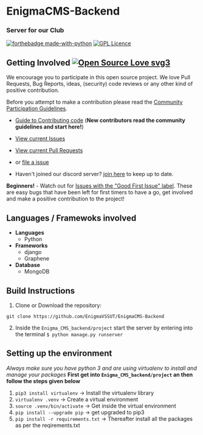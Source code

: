 # EnigmaCMS-Backend

### Server for our Club
 
[![forthebadge made-with-python](http://ForTheBadge.com/images/badges/made-with-python.svg)](https://www.python.org/)
[![GPL Licence](https://badges.frapsoft.com/os/gpl/gpl-125x28.png?v=103)](https://opensource.org/licenses/GPL-3.0/)

## Getting Involved [![Open Source Love svg3](https://badges.frapsoft.com/os/v3/open-source.svg?v=103)](#)


We encourage you to participate in this open source project. We love Pull Requests, Bug Reports, ideas, (security) code reviews or any other kind of positive contribution. 

Before you attempt to make a contribution please read the [Community Participation Guidelines](https://github.com/partha2000/EnigmaCMS-Backend/blob/main/CONTRIBUTING_guidelines.md).

* [Guide to Contributing code](https://github.com/partha2000/EnigmaCMS-Backend/blob/main/CONTRIBUTING_code.md) (**New contributors read the community guidelines and start here!**)

* [View current Issues](https://google.com)

* [View current Pull Requests](https://google.com)
* or [file a issue](https://google.com)

* Haven't joined our discord server? [join here](https://google.com) to keep up to date.


**Beginners!** - Watch out for [Issues with the "Good First Issue" label](https://github.com/EnigmaVSSUT/EnigmaCMS-Backend/issues?q=is%3Aopen+is%3Aissue+label%3A%22good+first+issue%22). These are easy bugs that have been left for first timers to have a go, get involved and make a positive contribution to the project!

## Languages / Framewoks involved
* __Languages__
  - Python
* __Frameworks__
  - django
  - Graphene
* __Database__
  - MongoDB

## Build Instructions

1. Clone or Download the repository:

  ```shell
  git clone https://github.com/EnigmaVSSUT/EnigmaCMS-Backend
  ```
2. Inside the `Enigma_CMS_backend/project` start the server by entering into the terminal `$ python manage.py runserver`

## Setting up the environment
_Always make sure you have python 3 and are using virtualenv to install and manage your packages_
__First get into `Enigma_CMS_backend/project` an then follow the steps given below__
1. `pip3 install virtualenv`		-> Install the virtualenv library
2. `virtualenv .venv`			-> Create a virtual environment
3. `source .venv/bin/activate`		-> Get inside the virtual environment
4. `pip install --upgrade pip`		-> get upgraded to pip3
5. `pip install -r requirements.txt`	-> Thereafter install all the packages as per the reqirements.txt


